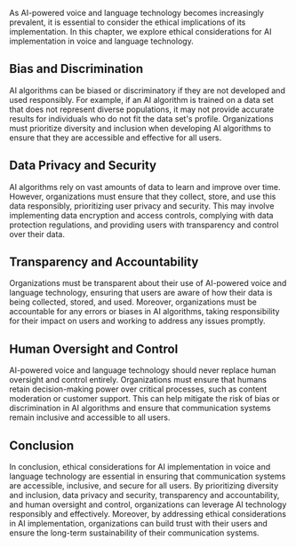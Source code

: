 
As AI-powered voice and language technology becomes increasingly prevalent, it is essential to consider the ethical implications of its implementation. In this chapter, we explore ethical considerations for AI implementation in voice and language technology.

Bias and Discrimination
-----------------------

AI algorithms can be biased or discriminatory if they are not developed and used responsibly. For example, if an AI algorithm is trained on a data set that does not represent diverse populations, it may not provide accurate results for individuals who do not fit the data set's profile. Organizations must prioritize diversity and inclusion when developing AI algorithms to ensure that they are accessible and effective for all users.

Data Privacy and Security
-------------------------

AI algorithms rely on vast amounts of data to learn and improve over time. However, organizations must ensure that they collect, store, and use this data responsibly, prioritizing user privacy and security. This may involve implementing data encryption and access controls, complying with data protection regulations, and providing users with transparency and control over their data.

Transparency and Accountability
-------------------------------

Organizations must be transparent about their use of AI-powered voice and language technology, ensuring that users are aware of how their data is being collected, stored, and used. Moreover, organizations must be accountable for any errors or biases in AI algorithms, taking responsibility for their impact on users and working to address any issues promptly.

Human Oversight and Control
---------------------------

AI-powered voice and language technology should never replace human oversight and control entirely. Organizations must ensure that humans retain decision-making power over critical processes, such as content moderation or customer support. This can help mitigate the risk of bias or discrimination in AI algorithms and ensure that communication systems remain inclusive and accessible to all users.

Conclusion
----------

In conclusion, ethical considerations for AI implementation in voice and language technology are essential in ensuring that communication systems are accessible, inclusive, and secure for all users. By prioritizing diversity and inclusion, data privacy and security, transparency and accountability, and human oversight and control, organizations can leverage AI technology responsibly and effectively. Moreover, by addressing ethical considerations in AI implementation, organizations can build trust with their users and ensure the long-term sustainability of their communication systems.
